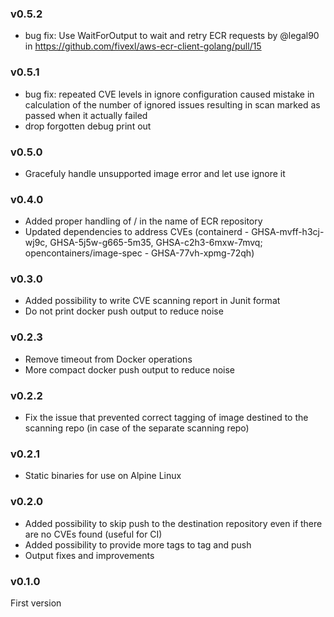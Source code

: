 ### v0.5.2

*  bug fix: Use WaitForOutput to wait and retry ECR requests by @legal90 in https://github.com/fivexl/aws-ecr-client-golang/pull/15

### v0.5.1

* bug fix: repeated CVE levels in ignore configuration caused mistake in calculation of the number of ignored issues resulting in scan marked as passed when it actually failed
* drop forgotten debug print out

### v0.5.0

* Gracefuly handle unsupported image error and let use ignore it

### v0.4.0

* Added proper handling of / in the name of ECR repository
* Updated dependencies to address CVEs (containerd - GHSA-mvff-h3cj-wj9c, GHSA-5j5w-g665-5m35, GHSA-c2h3-6mxw-7mvq; opencontainers/image-spec - GHSA-77vh-xpmg-72qh)

### v0.3.0

* Added possibility to write CVE scanning report in Junit format
* Do not print docker push output to reduce noise

### v0.2.3

* Remove timeout from Docker operations
* More compact docker push output to reduce noise

### v0.2.2

* Fix the issue that prevented correct tagging of image destined to the scanning repo (in case of the separate scanning repo)

### v0.2.1

* Static binaries for use on Alpine Linux

### v0.2.0

* Added possibility to skip push to the destination repository even if there are no CVEs found (useful for CI)
* Added possibility to provide more tags to tag and push
* Output fixes and improvements

### v0.1.0

First version
